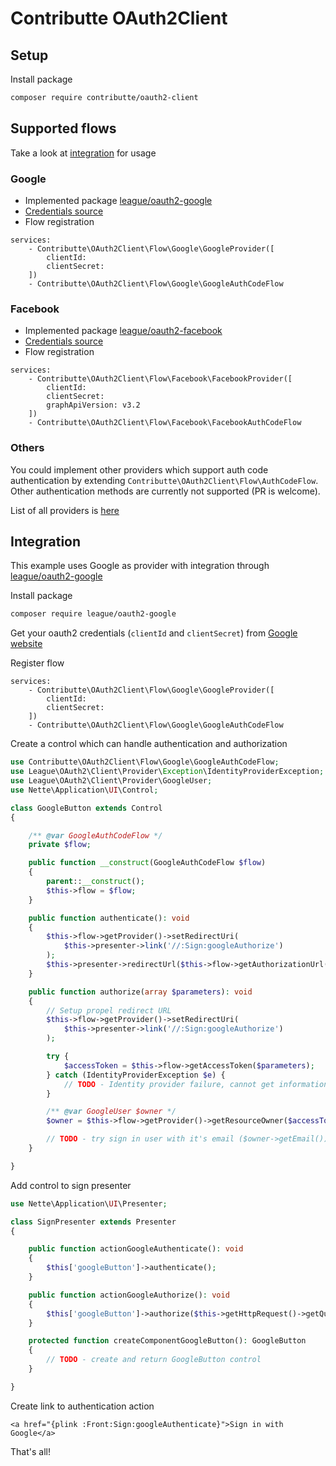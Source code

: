 # Contributte OAuth2Client

## Setup

Install package

```bash
composer require contributte/oauth2-client
```

## Supported flows

Take a look at [integration](#integration) for usage

### Google

- Implemented package [league/oauth2-google](https://github.com/thephpleague/oauth2-google)
- [Credentials source](https://developers.google.com/identity/protocols/OpenIDConnect#registeringyourapp)
- Flow registration

```neon
services:
	- Contributte\OAuth2Client\Flow\Google\GoogleProvider([
		clientId:
		clientSecret:
	])
	- Contributte\OAuth2Client\Flow\Google\GoogleAuthCodeFlow
```

### Facebook

- Implemented package [league/oauth2-facebook](https://github.com/thephpleague/oauth2-facebook)
- [Credentials source](https://developers.facebook.com/docs/facebook-login/overview)
- Flow registration
```neon
services:
	- Contributte\OAuth2Client\Flow\Facebook\FacebookProvider([
		clientId:
		clientSecret:
		graphApiVersion: v3.2
	])
	- Contributte\OAuth2Client\Flow\Facebook\FacebookAuthCodeFlow
```

### Others

You could implement other providers which support auth code authentication by extending `Contributte\OAuth2Client\Flow\AuthCodeFlow`. Other authentication methods are currently not supported (PR is welcome).

List of all providers is [here](https://github.com/thephpleague/oauth2-client/blob/master/docs/providers/thirdparty.md)

## Integration

This example uses Google as provider with integration through [league/oauth2-google](https://github.com/thephpleague/oauth2-google)

Install package

```bash
composer require league/oauth2-google
```

Get your oauth2 credentials (`clientId` and `clientSecret`) from [Google website](https://developers.google.com/identity/protocols/OpenIDConnect#registeringyourapp)

Register flow

```neon
services:
	- Contributte\OAuth2Client\Flow\Google\GoogleProvider([
		clientId:
		clientSecret:
	])
	- Contributte\OAuth2Client\Flow\Google\GoogleAuthCodeFlow
```

Create a control which can handle authentication and authorization

```php
use Contributte\OAuth2Client\Flow\Google\GoogleAuthCodeFlow;
use League\OAuth2\Client\Provider\Exception\IdentityProviderException;
use League\OAuth2\Client\Provider\GoogleUser;
use Nette\Application\UI\Control;

class GoogleButton extends Control
{

	/** @var GoogleAuthCodeFlow */
	private $flow;

	public function __construct(GoogleAuthCodeFlow $flow)
	{
		parent::__construct();
		$this->flow = $flow;
	}

	public function authenticate(): void
	{
		$this->flow->getProvider()->setRedirectUri(
			$this->presenter->link('//:Sign:googleAuthorize')
		);
		$this->presenter->redirectUrl($this->flow->getAuthorizationUrl());
	}

	public function authorize(array $parameters): void
	{
		// Setup propel redirect URL
		$this->flow->getProvider()->setRedirectUri(
			$this->presenter->link('//:Sign:googleAuthorize')
		);

		try {
			$accessToken = $this->flow->getAccessToken($parameters);
		} catch (IdentityProviderException $e) {
			// TODO - Identity provider failure, cannot get information about user
		}

		/** @var GoogleUser $owner */
		$owner = $this->flow->getProvider()->getResourceOwner($accessToken);

		// TODO - try sign in user with it's email ($owner->getEmail())
	}

}
```

Add control to sign presenter

```php
use Nette\Application\UI\Presenter;

class SignPresenter extends Presenter
{

	public function actionGoogleAuthenticate(): void
	{
		$this['googleButton']->authenticate();
	}

	public function actionGoogleAuthorize(): void
	{
		$this['googleButton']->authorize($this->getHttpRequest()->getQuery());
	}

	protected function createComponentGoogleButton(): GoogleButton
	{
		// TODO - create and return GoogleButton control
	}

}
```

Create link to authentication action

```latte
<a href="{plink :Front:Sign:googleAuthenticate}">Sign in with Google</a>
```

That's all!
